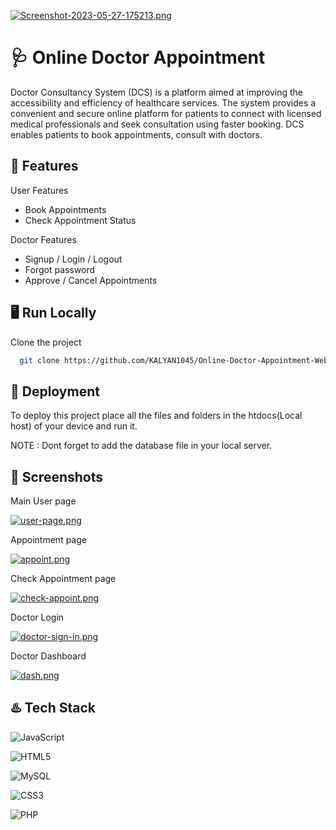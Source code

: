 
[![Screenshot-2023-05-27-175213.png](https://i.postimg.cc/VvC95PkL/Screenshot-2023-05-27-175213.png)](https://postimg.cc/WqsqfKZQ)


# 🩺 Online Doctor Appointment

Doctor Consultancy System (DCS) is a platform aimed at improving the accessibility and efficiency of healthcare services. The system provides a convenient and secure online platform for patients to connect with licensed medical professionals and seek consultation using faster booking. DCS enables patients to book appointments, consult with doctors.



## 📜 Features
User Features

- Book Appointments
- Check Appointment Status

Doctor Features
 
- Signup / Login / Logout 
- Forgot password
- Approve / Cancel Appointments



## 🖥️ Run Locally

Clone the project

```bash
  git clone https://github.com/KALYAN1045/Online-Doctor-Appointment-Website
```




## 🚀 Deployment

To deploy this project place all the files and folders in the htdocs(Local host) of your device and run it.

NOTE : Dont forget to add the database file in your local server.



## 📸 Screenshots
Main User page

[![user-page.png](https://i.postimg.cc/bvGh4d0C/user-page.png)](https://postimg.cc/R3zyHSDK)

Appointment page

[![appoint.png](https://i.postimg.cc/0jzXyJQF/appoint.png)](https://postimg.cc/CnVsv5bs)

Check Appointment page

[![check-appoint.png](https://i.postimg.cc/gjysJqpM/check-appoint.png)](https://postimg.cc/BP6H7FXD)

Doctor Login

[![doctor-sign-in.png](https://i.postimg.cc/bdcXXRT3/doctor-sign-in.png)](https://postimg.cc/gLDt881Z)

Doctor Dashboard

[![dash.png](https://i.postimg.cc/bvGKvMB3/dash.png)](https://postimg.cc/bGh6C68t)


## ♨️ Tech Stack

![JavaScript](https://img.shields.io/badge/javascript-%23323330.svg?style=for-the-badge&logo=javascript&logoColor=%23F7DF1E) 

![HTML5](https://img.shields.io/badge/html5-%23E34F26.svg?style=for-the-badge&logo=html5&logoColor=white)

![MySQL](https://img.shields.io/badge/mysql-%2300f.svg?style=for-the-badge&logo=mysql&logoColor=white)



![CSS3](https://img.shields.io/badge/css3-%231572B6.svg?style=for-the-badge&logo=css3&logoColor=white)



![PHP](https://img.shields.io/badge/php-%23777BB4.svg?style=for-the-badge&logo=php&logoColor=white)


